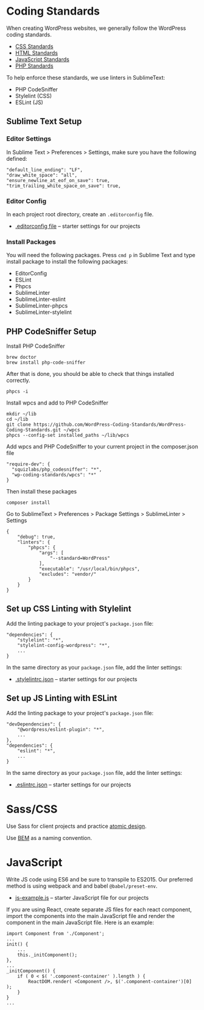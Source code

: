 # Coding Standards

When creating WordPress websites, we generally follow the WordPress coding standards.

* [CSS Standards](https://developer.wordpress.org/coding-standards/wordpress-coding-standards/css/)
* [HTML Standards](https://developer.wordpress.org/coding-standards/wordpress-coding-standards/html/)
* [JavaScript Standards](https://developer.wordpress.org/coding-standards/wordpress-coding-standards/javascript/)
* [PHP Standards](https://developer.wordpress.org/coding-standards/wordpress-coding-standards/php/)

To help enforce these standards, we use linters in SublimeText:

* PHP CodeSniffer
* Stylelint (CSS)
* ESLint (JS)

## Sublime Text Setup

### Editor Settings

In Sublime Text > Preferences > Settings, make sure you have the following defined:

	"default_line_ending": "LF",
	"draw_white_space": "all",
	"ensure_newline_at_eof_on_save": true,
	"trim_trailing_white_space_on_save": true,

### Editor Config

In each project root directory, create an `.editorconfig` file.

* [.editorconfig file](.editorconfig) – starter settings for our projects

### Install Packages

You will need the following packages. Press `cmd p` in Sublime Text and type install package to install the following packages:

* EditorConfig
* ESLint
* Phpcs
* SublimeLinter
* SublimeLinter-eslint
* SublimeLinter-phpcs
* SublimeLinter-stylelint

## PHP CodeSniffer Setup

Install PHP CodeSniffer

	brew doctor
	brew install php-code-sniffer

After that is done, you should be able to check that things installed correctly.

	phpcs -i

Install wpcs and add to PHP CodeSniffer

	mkdir ~/lib
	cd ~/lib
	git clone https://github.com/WordPress-Coding-Standards/WordPress-Coding-Standards.git ~/wpcs
	phpcs --config-set installed_paths ~/lib/wpcs

Add wpcs and PHP CodeSniffer to your current project in the composer.json file

	"require-dev": {
	  "squizlabs/php_codesniffer": "*",
	  "wp-coding-standards/wpcs": "*"
	}

Then install these packages

	composer install

Go to SublimeText > Preferences > Package Settings > SublimeLinter > Settings

	{
		"debug": true,
		"linters": {
			"phpcs": {
				"args": [
					"--standard=WordPress"
				],
				"executable": "/usr/local/bin/phpcs",
				"excludes": "vendor/"
			}
		}
	}

## Set up CSS Linting with Stylelint

Add the linting package to your project's `package.json` file:

	"dependencies": {
		"stylelint": "*",
		"stylelint-config-wordpress": "*",
		...
	}

In the same directory as your `package.json` file, add the linter settings:

* [.stylelintrc.json](.stylelintrc.json) – starter settings for our projects

## Set up JS Linting with ESLint

Add the linting package to your project's `package.json` file:

	"devDependencies": {
		"@wordpress/eslint-plugin": "*",
		...
	},
	"dependencies": {
		"eslint": "*",
		...
	}

In the same directory as your `package.json` file, add the linter settings:

* [.eslintrc.json](.eslintrc.json) – starter settings for our projects

# Sass/CSS

Use Sass for client projects and practice [atomic design](https://bradfrost.com/blog/post/atomic-web-design/).

Use [BEM](http://getbem.com/introduction/) as a naming convention.

# JavaScript

Write JS code using ES6 and be sure to transpile to ES2015. Our preferred method is using webpack and and babel `@babel/preset-env`.

* [js-example.js](js-example.js) – starter JavaScript file for our projects

If you are using React, create separate JS files for each react component, import the components into the main JavaScript file and render the component in the main JavaScript file. Here is an example:

	import Component from './Component';
	...
	init() {
		...
		this._initComponent();
	},
	...
	_initComponent() {
		if ( 0 < $( '.component-container' ).length ) {
			ReactDOM.render( <Component />, $('.component-container')[0] );
		}
	}
	...
